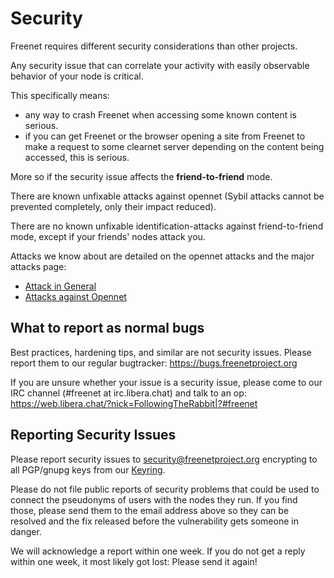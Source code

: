 Security
========

Freenet requires different security considerations than other projects.

Any security issue that can correlate your activity with easily observable behavior of your node is critical.

This specifically means:

- any way to crash Freenet when accessing some known content is serious.
- if you can get Freenet or the browser opening a site from Freenet to make a request to some clearnet server depending on the content being accessed, this is serious.

More so if the security issue affects the **friend-to-friend** mode.

There are known unfixable attacks against opennet (Sybil attacks cannot be prevented completely, only their impact reduced).

There are no known unfixable identification-attacks against friend-to-friend mode, except if your friends' nodes attack you.

Attacks we know about are detailed on the opennet attacks and the major attacks page: 

- [Attack in General](https://github.com/freenet/wiki/wiki/Major-Attacks)
- [Attacks against Opennet](https://github.com/freenet/wiki/wiki/Opennet-Attacks)


What to report as normal bugs
-----------------------------

Best practices, hardening tips, and similar are not security issues.
Please report them to our regular bugtracker:
https://bugs.freenetproject.org

If you are unsure whether your issue is a security issue, please come
to our IRC channel (#freenet at irc.libera.chat) and talk to an op:
https://web.libera.chat/?nick=FollowingTheRabbit|?#freenet


Reporting Security Issues
-------------------------

Please report security issues to security@freenetproject.org
encrypting to all PGP/gnupg keys from our [Keyring](https://freenetproject.org/assets/keyring.gpg).

Please do not file public reports of security problems that could be
used to connect the pseudonyms of users with the nodes they run. If
you find those, please send them to the email address above so they
can be resolved and the fix released before the vulnerability gets
someone in danger.

We will acknowledge a report within one week. If you do not get a reply
within one week, it most likely got lost: Please send it again!
